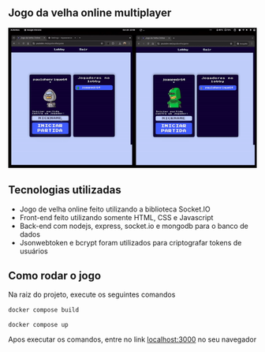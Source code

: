 ## Jogo da velha online multiplayer

![1](https://github.com/paulohenrique64/jogo-da-velha-online/blob/main/public/images/game.gif)

## Tecnologias utilizadas

- Jogo de velha online feito utilizando a biblioteca Socket.IO
- Front-end feito utilizando somente HTML, CSS e Javascript
- Back-end com nodejs, express, socket.io e mongodb para o banco de dados
- Jsonwebtoken e bcrypt foram utilizados para criptografar tokens de usuários

## Como rodar o jogo

Na raiz do projeto, execute os seguintes comandos

```
docker compose build
```
```
docker compose up
```

Apos executar os comandos, entre no link [localhost:3000](http://localhost:3000) no seu navegador
